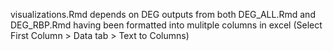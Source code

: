 visualizations.Rmd depends on DEG outputs from both DEG_ALL.Rmd and DEG_RBP.Rmd having been formatted into mulitple columns in excel (Select First Column > Data tab > Text to Columns)
